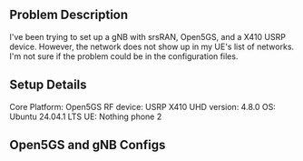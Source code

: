 ## Problem Description

I've been trying to set up a gNB with srsRAN, Open5GS, and a X410 USRP device. However, the network does not show up in my UE's list of networks. I'm not sure if the problem could be in the configuration files. 

## Setup Details

Core Platform: Open5GS
RF device: USRP X410
UHD version: 4.8.0
OS: Ubuntu 24.04.1 LTS
UE: Nothing phone 2

## Open5GS and gNB Configs

